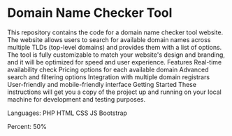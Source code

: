 # Domain Name Checker Tool
This repository contains the code for a domain name checker tool website. The website allows users to search for available domain names across multiple TLDs (top-level domains) and provides them with a list of options. The tool is fully customizable to match your website's design and branding, and it will be optimized for speed and user experience. 
Features
Real-time availability check
Pricing options for each available domain
Advanced search and filtering options
Integration with multiple domain registrars
User-friendly and mobile-friendly interface
Getting Started
These instructions will get you a copy of the project up and running on your local machine for development and testing purposes.

Languages:
PHP
HTML
CSS
JS
Bootstrap

Percent:
50%
